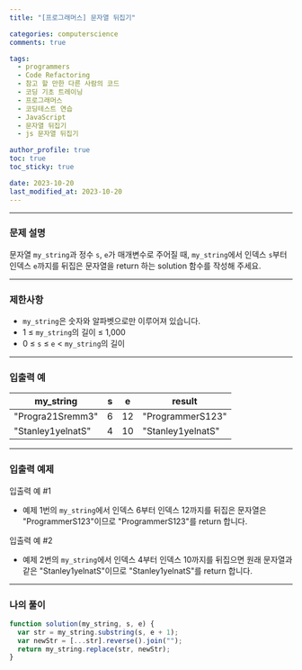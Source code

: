 ```yaml
---
title: "[프로그래머스] 문자열 뒤집기"

categories: computerscience
comments: true

tags:
  - programmers
  - Code Refactoring
  - 참고 할 만한 다른 사람의 코드
  - 코딩 기초 트레이닝
  - 프로그래머스
  - 코딩테스트 연습
  - JavaScript
  - 문자열 뒤집기
  - js 문자열 뒤집기

author_profile: true
toc: true
toc_sticky: true

date: 2023-10-20
last_modified_at: 2023-10-20
---
```


---

### 문제 설명

문자열 `my_string`과 정수 `s`, `e`가 매개변수로 주어질 때, `my_string`에서 인덱스 `s`부터 인덱스 `e`까지를 뒤집은 문자열을 return 하는 solution 함수를 작성해 주세요.

---

### 제한사항

- `my_string`은 숫자와 알파벳으로만 이루어져 있습니다.
- 1 ≤ `my_string`의 길이 ≤ 1,000
- 0 ≤ `s` ≤ `e` < `my_string`의 길이

---

### 입출력 예

| my_string         | s   | e   | result            |
| ----------------- | --- | --- | ----------------- |
| "Progra21Sremm3"  | 6   | 12  | "ProgrammerS123"  |
| "Stanley1yelnatS" | 4   | 10  | "Stanley1yelnatS" |

---

### 입출력 예제

입출력 예 #1

- 예제 1번의 `my_string`에서 인덱스 6부터 인덱스 12까지를 뒤집은 문자열은 "ProgrammerS123"이므로 "ProgrammerS123"를 return 합니다.

입출력 예 #2

- 예제 2번의 `my_string`에서 인덱스 4부터 인덱스 10까지를 뒤집으면 원래 문자열과 같은 "Stanley1yelnatS"이므로 "Stanley1yelnatS"를 return 합니다.

---

### 나의 풀이

```jsx
function solution(my_string, s, e) {
  var str = my_string.substring(s, e + 1);
  var newStr = [...str].reverse().join("");
  return my_string.replace(str, newStr);
}
```
